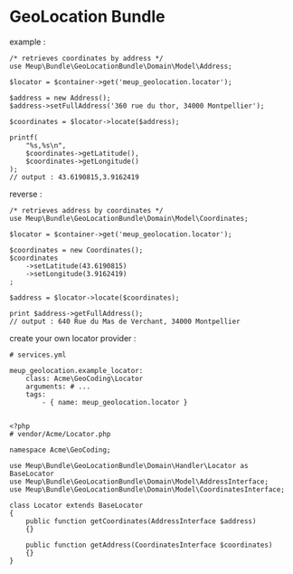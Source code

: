 GeoLocation Bundle
==================

example :

    /* retrieves coordinates by address */
    use Meup\Bundle\GeoLocationBundle\Domain\Model\Address;

    $locator = $container->get('meup_geolocation.locator');

    $address = new Address();
    $address->setFullAddress('360 rue du thor, 34000 Montpellier');

    $coordinates = $locator->locate($address);

    printf(
        "%s,%s\n",
        $coordinates->getLatitude(),
        $coordinates->getLongitude()
    );
    // output : 43.6190815,3.9162419

reverse :

    /* retrieves address by coordinates */
    use Meup\Bundle\GeoLocationBundle\Domain\Model\Coordinates;

    $locator = $container->get('meup_geolocation.locator');

    $coordinates = new Coordinates();
    $coordinates
        ->setLatitude(43.6190815)
        ->setLongitude(3.9162419)
    ;

    $address = $locator->locate($coordinates);

    print $address->getFullAddress();
    // output : 640 Rue du Mas de Verchant, 34000 Montpellier



create your own locator provider :

    # services.yml
    
    meup_geolocation.example_locator:
        class: Acme\GeoCoding\Locator
        arguments: # ...
        tags:
            - { name: meup_geolocation.locator }


    <?php 
    # vendor/Acme/Locator.php

    namespace Acme\GeoCoding;

    use Meup\Bundle\GeoLocationBundle\Domain\Handler\Locator as BaseLocator
    use Meup\Bundle\GeoLocationBundle\Domain\Model\AddressInterface;
    use Meup\Bundle\GeoLocationBundle\Domain\Model\CoordinatesInterface;

    class Locator extends BaseLocator
    {
        public function getCoordinates(AddressInterface $address)
        {}

        public function getAddress(CoordinatesInterface $coordinates)
        {}
    }
